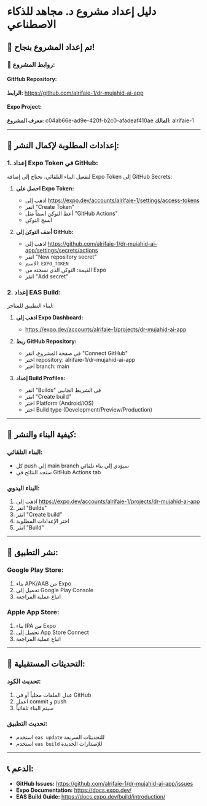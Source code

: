 # دليل إعداد مشروع د. مجاهد للذكاء الاصطناعي

## 🎉 تم إعداد المشروع بنجاح!

### 📍 روابط المشروع:

#### GitHub Repository:
**الرابط:** https://github.com/alrifaie-1/dr-mujahid-ai-app

#### Expo Project:
**معرف المشروع:** c04ab66e-ad9e-420f-b2c0-afadeaf410ae
**المالك:** alrifaie-1

---

## 🔧 إعدادات المطلوبة لإكمال النشر:

### 1. إعداد Expo Token في GitHub:
لتفعيل البناء التلقائي، تحتاج إلى إضافة Expo Token إلى GitHub Secrets:

1. **احصل على Expo Token:**
   - اذهب إلى https://expo.dev/accounts/alrifaie-1/settings/access-tokens
   - انقر "Create Token"
   - أعط التوكن اسماً مثل "GitHub Actions"
   - انسخ التوكن

2. **أضف التوكن إلى GitHub:**
   - اذهب إلى https://github.com/alrifaie-1/dr-mujahid-ai-app/settings/secrets/actions
   - انقر "New repository secret"
   - الاسم: `EXPO_TOKEN`
   - القيمة: التوكن الذي نسخته من Expo
   - انقر "Add secret"

### 2. إعداد EAS Build:
لبناء التطبيق للمتاجر:

1. **اذهب إلى Expo Dashboard:**
   - https://expo.dev/accounts/alrifaie-1/projects/dr-mujahid-ai-app

2. **ربط GitHub Repository:**
   - في صفحة المشروع، انقر "Connect GitHub"
   - اختر repository: alrifaie-1/dr-mujahid-ai-app
   - اختر branch: main

3. **إعداد Build Profiles:**
   - انقر "Builds" في الشريط الجانبي
   - انقر "Create build"
   - اختر Platform (Android/iOS)
   - اختر Build type (Development/Preview/Production)

---

## 🚀 كيفية البناء والنشر:

### البناء التلقائي:
- كل push إلى main branch سيؤدي إلى بناء تلقائي
- ستجد النتائج في GitHub Actions tab

### البناء اليدوي:
1. اذهب إلى https://expo.dev/accounts/alrifaie-1/projects/dr-mujahid-ai-app
2. انقر "Builds"
3. انقر "Create build"
4. اختر الإعدادات المطلوبة
5. انقر "Build"

---

## 📱 نشر التطبيق:

### Google Play Store:
1. بناء APK/AAB من Expo
2. تحميل إلى Google Play Console
3. اتباع عملية المراجعة

### Apple App Store:
1. بناء IPA من Expo
2. تحميل إلى App Store Connect
3. اتباع عملية المراجعة

---

## 🔄 التحديثات المستقبلية:

### تحديث الكود:
1. عدل الملفات محلياً أو في GitHub
2. اعمل commit و push
3. سيتم البناء تلقائياً

### تحديث التطبيق:
- استخدم `eas update` للتحديثات السريعة
- استخدم `eas build` للإصدارات الجديدة

---

## 📞 الدعم:
- **GitHub Issues:** https://github.com/alrifaie-1/dr-mujahid-ai-app/issues
- **Expo Documentation:** https://docs.expo.dev/
- **EAS Build Guide:** https://docs.expo.dev/build/introduction/

